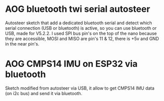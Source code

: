 # AOG bluetooth twi serial autosteer
Autosteer sketch that add a dedicated bluetooth serial and detect which serial connection (USB or bluetooth) is active, so you can use bluetooth or USB, made for V5.2.2.
I used SPI bus pin's on the top of the nano because they are accessible, MOSI and MISO are pin's 11 & 12, there is +5v and GND in the near pin's.

# AOG CMPS14 IMU on ESP32 via bluetooth
Sketch modified from autosteer via USB, it allow to get CMPS14 IMU data (on i2c bus) and send it via bluetooth.
